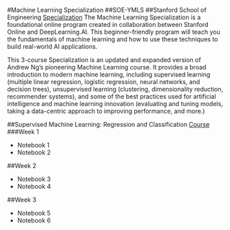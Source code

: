 #Machine Learning Specialization
##SOE-YMLS
##Stanford School of Engineering
[Specialization](https://online.stanford.edu/courses/soe-ymls-machine-learning-specialization)
The Machine Learning Specialization is a foundational online program created in collaboration between Stanford Online and DeepLearning.AI. 
This beginner-friendly program will teach you the fundamentals of machine learning and how to use these techniques to build real-world AI applications.

This 3-course Specialization is an updated and expanded version of Andrew Ng’s pioneering Machine Learning course. It provides a broad introduction to 
modern machine learning, including supervised learning (multiple linear regression, logistic regression, neural networks, and decision trees), 
unsupervised learning (clustering, dimensionality reduction, recommender systems), and some of the best practices used for artificial intelligence 
and machine learning innovation (evaluating and tuning models, taking a data-centric approach to improving performance, and more.)

##Supervised Machine Learning: Regression and Classification
[Course](https://www.coursera.org/learn/machine-learning?specialization=machine-learning-introduction)
###Week 1
- Notebook 1
- Notebook 2

##Week 2
- Notebook 3
- Notebook 4

##Week 3
- Notebook 5
- Notebook 6

